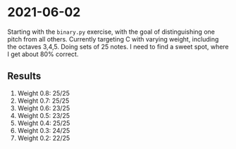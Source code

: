 # 2021-06-02

Starting with the `binary.py` exercise, with the goal of distinguishing
one pitch from all others. Currently targeting C with varying weight,
including the octaves 3,4,5. Doing sets of 25 notes. I need to find a
sweet spot, where I get about 80% correct.

## Results

1. Weight 0.8: 25/25
2. Weight 0.7: 25/25
3. Weight 0.6: 23/25
4. Weight 0.5: 23/25
5. Weight 0.4: 25/25
6. Weight 0.3: 24/25
7. Weight 0.2: 22/25
